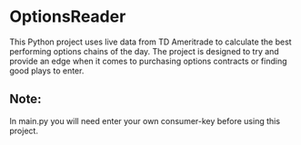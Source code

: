 # OptionsReader
This Python project uses live data from TD Ameritrade to calculate the best performing options chains of the day. The project is designed to try and provide an edge when it comes to purchasing options contracts or finding good plays to enter.

## Note:
In main.py you will need enter your own consumer-key before using this project.
